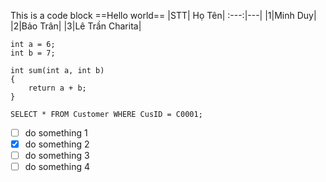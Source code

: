 This is a code block
==Hello world==
|STT| Họ Tên|
:---:|---|
|1|Minh Duy|
|2|Bảo Trân|
|3|Lê Trần Charita|
```
int a = 6;
int b = 7;

int sum(int a, int b)
{
    return a + b;    
}

SELECT * FROM Customer WHERE CusID = C0001;
```

- [ ] do something 1
- [x] do something 2
- [ ] do something 3
- [ ] do something 4
